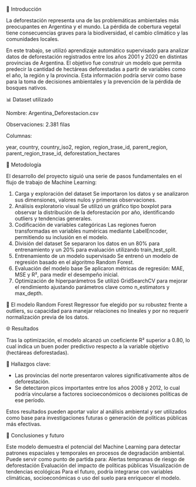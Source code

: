 🌳 Introducción

La deforestación representa una de las problemáticas ambientales más preocupantes en Argentina y el mundo. La pérdida de cobertura vegetal tiene consecuencias graves para la biodiversidad, el cambio climático y las comunidades locales.

En este trabajo, se utilizó aprendizaje automático supervisado para analizar datos de deforestación registrados entre los años 2001 y 2020 en distintas provincias de Argentina. El objetivo fue construir un modelo que permita predecir la cantidad de hectáreas deforestadas a partir de variables como el año, la región y la provincia. Esta información podría servir como base para la toma de decisiones ambientales y la prevención de la pérdida de bosques nativos.

📊 Dataset utilizado

Nombre: Argentina_Deforestacion.csv

Observaciones: 2.381 filas

Columnas:

 year, 
 country, 
 country_iso2,
 region, 
 region_trase_id, 
 parent_region, 
 parent_region_trase_id, 
 deforestation_hectares

🔄 Metodología

El desarrollo del proyecto siguió una serie de pasos fundamentales en el flujo de trabajo de Machine Learning:
1. Carga y exploración del dataset
   Se importaron los datos y se analizaron sus dimensiones, valores nulos y primeras observaciones.
2. Análisis exploratorio visual 
   Se utilizó un gráfico tipo boxplot para observar la distribución de la deforestación por año, identificando outliers y tendencias generales.
3. Codificación de variables categóricas
   Las regiones fueron transformadas en variables numéricas mediante LabelEncoder, permitiendo su inclusión en el modelo.
4. División del dataset 
   Se separaron los datos en un 80% para entrenamiento y un 20% para evaluación utilizando train_test_split.
5. Entrenamiento de un modelo supervisado
   Se entrenó un modelo de regresión basado en el algoritmo Random Forest.
6. Evaluación del modelo base
   Se aplicaron métricas de regresión: MAE, MSE y R², para medir el desempeño inicial.
7. Optimización de hiperparámetros 
   Se utilizó GridSearchCV para mejorar el rendimiento ajustando parámetros clave como n_estimators y max_depth.
   
📌 El modelo Random Forest Regressor fue elegido por su robustez frente a outliers, su capacidad para manejar relaciones no lineales y por no requerir normalización previa de los datos.

🌐 Resultados

Tras la optimización, el modelo alcanzó un coeficiente R² superior a 0.80, lo cual indica un buen poder predictivo respecto a la variable objetivo (hectáreas deforestadas).

📍 Hallazgos clave:
- Las provincias del norte presentaron valores significativamente altos de deforestación.
- Se detectaron picos importantes entre los años 2008 y 2012, lo cual podría vincularse a factores socioeconómicos o decisiones políticas de ese período.

Estos resultados pueden aportar valor al análisis ambiental y ser utilizados como base para investigaciones futuras o generación de políticas públicas más efectivas.

🌱 Conclusiones y futuro

Este modelo demuestra el potencial del Machine Learning para detectar patrones espaciales y temporales en procesos de degradación ambiental. Puede servir como punto de partida para:
Alertas tempranas de riesgo de deforestación
Evaluación del impacto de políticas públicas
Visualización de tendencias ecológicas
Para el futuro, podría integrarse con variables climáticas, socioeconómicas o uso del suelo para enriquecer el modelo.

